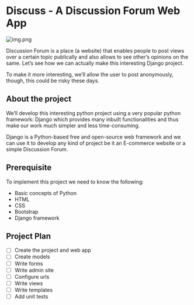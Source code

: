 # Discuss - A Discussion Forum Web App

![img.png](img.png)

Discussion Forum is a place (a website) that enables people to post views 
over a certain topic publically and also allows to see other’s opinions on 
the same. Let’s see how we can actually make this interesting Django project.

To make it more interesting, we’ll allow the user to post anonymously, 
though, this could be risky these days.

## About the project

We’ll develop this interesting python project using a very popular python 
framework: Django which provides many inbuilt functionalities and thus make 
our work much simpler and less time-consuming.

Django is a Python-based free and open-source web framework and we can use 
it to develop any kind of project be it an E-commerce website or a simple 
Discussion Forum.

## Prerequisite

To implement this project we need to know the following:

- Basic concepts of Python
- HTML
- CSS
- Bootstrap
- Django framework

## Project Plan

- [ ] Create the project and web app
- [ ] Create models
- [ ] Write forms
- [ ] Write admin site
- [ ] Configure urls
- [ ] Write views
- [ ] Write templates
- [ ] Add unit tests
